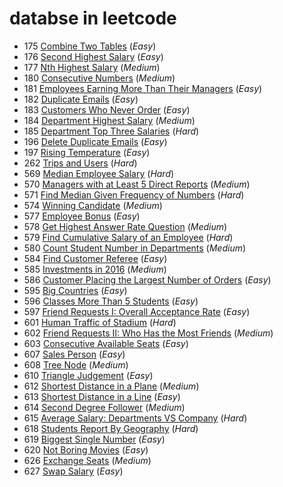 # databse in leetcode

* 175   [Combine Two Tables](../leetcode/problems/200/175.combine-two-tables_1.sql) (_Easy_)
* 176   [Second Highest Salary](../leetcode/problems/200/176.second-highest-salary_1.sql) (_Easy_)
* 177   [Nth Highest Salary](../leetcode/problems/200/177.nth-highest-salary_2.sql) (_Medium_)
* 180   [Consecutive Numbers](../leetcode/problems/200/180.consecutive-numbers_2.sql) (_Medium_)
* 181   [Employees Earning More Than Their Managers](../leetcode/problems/200/181.employees-earning-more-than-their-managers_1.sql) (_Easy_)
* 182   [Duplicate Emails](../leetcode/problems/200/182.duplicate-emails_1.sql) (_Easy_)
* 183   [Customers Who Never Order](../leetcode/problems/200/183.customers-who-never-order_1.sql) (_Easy_)
* 184   [Department Highest Salary](../leetcode/problems/200/184.department-highest-salary_2.sql) (_Medium_)
* 185   [Department Top Three Salaries](../leetcode/problems/200/185.department-top-three-salaries_3.sql) (_Hard_)
* 196   [Delete Duplicate Emails](../leetcode/problems/200/196.delete-duplicate-emails_1.sql) (_Easy_)
* 197   [Rising Temperature](../leetcode/problems/200/197.rising-temperature_1.sql) (_Easy_)
* 262   [Trips and Users](../leetcode/problems/300/262.trips-and-users_3.sql) (_Hard_)
* 569   [Median Employee Salary](../leetcode/problems/600/569.median-employee-salary_3.sql) (_Hard_)
* 570   [Managers with at Least 5 Direct Reports](../leetcode/problems/600/570.managers-with-at-least-5-direct-reports_2.sql) (_Medium_)
* 571   [Find Median Given Frequency of Numbers](../leetcode/problems/600/571.find-median-given-frequency-of-numbers_3.sql) (_Hard_)
* 574   [Winning Candidate](../leetcode/problems/600/574.winning-candidate_2.sql) (_Medium_)
* 577   [Employee Bonus](../leetcode/problems/600/577.employee-bonus_1.sql) (_Easy_)
* 578   [Get Highest Answer Rate Question](../leetcode/problems/600/578.get-highest-answer-rate-question_2.sql) (_Medium_)
* 579   [Find Cumulative Salary of an Employee](../leetcode/problems/600/579.find-cumulative-salary-of-an-employee_3.sql) (_Hard_)
* 580   [Count Student Number in Departments](../leetcode/problems/600/580.count-student-number-in-departments_2.sql) (_Medium_)
* 584   [Find Customer Referee](../leetcode/problems/600/584.find-customer-referee_1.sql) (_Easy_)
* 585   [Investments in 2016](../leetcode/problems/600/585.investments-in-2016_2.sql) (_Medium_)
* 586   [Customer Placing the Largest Number of Orders](../leetcode/problems/600/586.customer-placing-the-largest-number-of-orders_1.sql) (_Easy_)
* 595   [Big Countries](../leetcode/problems/600/595.big-countries_1.sql) (_Easy_)
* 596   [Classes More Than 5 Students](../leetcode/problems/600/596.classes-more-than-5-students_1.sql) (_Easy_)
* 597   [Friend Requests I: Overall Acceptance Rate](../leetcode/problems/600/597.friend-requests-i-overall-acceptance-rate_1.sql) (_Easy_)
* 601   [Human Traffic of Stadium](../leetcode/problems/700/601.human-traffic-of-stadium_3.sql) (_Hard_)
* 602   [Friend Requests II: Who Has the Most Friends](../leetcode/problems/700/602.friend-requests-ii-who-has-the-most-friends_2.sql) (_Medium_)
* 603   [Consecutive Available Seats](../leetcode/problems/700/603.consecutive-available-seats_1.sql) (_Easy_)
* 607   [Sales Person](../leetcode/problems/700/607.sales-person_1.sql) (_Easy_)
* 608   [Tree Node](../leetcode/problems/700/608.tree-node_2.sql) (_Medium_)
* 610   [Triangle Judgement](../leetcode/problems/700/610.triangle-judgement_1.sql) (_Easy_)
* 612   [Shortest Distance in a Plane](../leetcode/problems/700/612.shortest-distance-in-a-plane_2.sql) (_Medium_)
* 613   [Shortest Distance in a Line](../leetcode/problems/700/613.shortest-distance-in-a-line_1.sql) (_Easy_)
* 614   [Second Degree Follower](../leetcode/problems/700/614.second-degree-follower_2.sql) (_Medium_)
* 615   [Average Salary: Departments VS Company](../leetcode/problems/700/615.average-salary-departments-vs-company_3.sql) (_Hard_)
* 618   [Students Report By Geography](../leetcode/problems/700/618.students-report-by-geography_3.sql) (_Hard_)
* 619   [Biggest Single Number](../leetcode/problems/700/619.biggest-single-number_1.sql) (_Easy_)
* 620   [Not Boring Movies](../leetcode/problems/700/620.not-boring-movies_1.sql) (_Easy_)
* 626   [Exchange Seats](../leetcode/problems/700/626.exchange-seats_2.sql) (_Medium_)
* 627   [Swap Salary](../leetcode/problems/700/627.swap-salary_1.sql) (_Easy_)